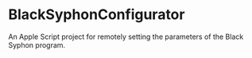 # BlackSyphonConfigurator
An Apple Script project for remotely setting the parameters of the Black Syphon program.
